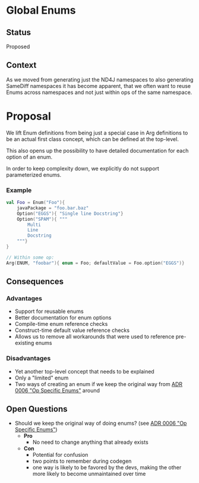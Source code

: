 # Global Enums

## Status
Proposed

## Context
As we moved from generating just the ND4J namespaces to also generating SameDiff namespaces it has become apparent, that we often want to reuse Enums across namespaces and not just within ops of the same namespace. 

# Proposal
We lift Enum definitions from being just a special case in Arg definitions to be an actual first class concept, which can be defined at the top-level.

This also opens up the possibility to have detailed documentation for each option of an enum. 

In order to keep complexity down, we explicitly do not support parameterized enums.

### Example
```kotlin
val Foo = Enum("Foo"){
    javaPackage = "foo.bar.baz"
    Option("EGGS"){ "Single line Docstring"}
    Option("SPAM"){ """
        Multi
        Line
        Docstring
    """}
}

// Within some op:
Arg(ENUM, "foobar"){ enum = Foo; defaultValue = Foo.option("EGGS")}
```
  
## Consequences
### Advantages
* Support for reusable enums
* Better documentation for enum options
* Compile-time enum reference checks
* Construct-time default value reference checks
* Allows us to remove all workarounds that were used to reference pre-existing enums 

### Disadvantages
* Yet another top-level concept that needs to be explained
* Only a "limited" enum
* Two ways of creating an enum if we keep the original way from [ADR 0006 "Op Specific Enums"](0006-op_specific_enums.md) around

## Open Questions
* Should we keep the original way of doing enums? (see [ADR 0006 "Op Specific Enums"](0006-op_specific_enums.md))
    * **Pro**
      * No need to change anything that already exists
    * **Con**
      * Potential for confusion
      * two points to remember during codegen
      * one way is likely to be favored by the devs, making the other more likely to become unmaintained over time